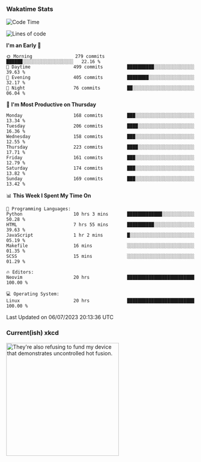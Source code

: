 ### Wakatime Stats
<!--START_SECTION:waka-->
![Code Time](http://img.shields.io/badge/Code%20Time-1%2C809%20hrs%2048%20mins-blue)

![Lines of code](https://img.shields.io/badge/From%20Hello%20World%20I%27ve%20Written-773.5%20thousand%20lines%20of%20code-blue)

**I'm an Early 🐤** 

```text
🌞 Morning                279 commits         ██████░░░░░░░░░░░░░░░░░░░   22.16 % 
🌆 Daytime                499 commits         ██████████░░░░░░░░░░░░░░░   39.63 % 
🌃 Evening                405 commits         ████████░░░░░░░░░░░░░░░░░   32.17 % 
🌙 Night                  76 commits          ██░░░░░░░░░░░░░░░░░░░░░░░   06.04 % 
```
📅 **I'm Most Productive on Thursday** 

```text
Monday                   168 commits         ███░░░░░░░░░░░░░░░░░░░░░░   13.34 % 
Tuesday                  206 commits         ████░░░░░░░░░░░░░░░░░░░░░   16.36 % 
Wednesday                158 commits         ███░░░░░░░░░░░░░░░░░░░░░░   12.55 % 
Thursday                 223 commits         ████░░░░░░░░░░░░░░░░░░░░░   17.71 % 
Friday                   161 commits         ███░░░░░░░░░░░░░░░░░░░░░░   12.79 % 
Saturday                 174 commits         ███░░░░░░░░░░░░░░░░░░░░░░   13.82 % 
Sunday                   169 commits         ███░░░░░░░░░░░░░░░░░░░░░░   13.42 % 
```


📊 **This Week I Spent My Time On** 

```text
💬 Programming Languages: 
Python                   10 hrs 3 mins       █████████████░░░░░░░░░░░░   50.28 % 
HTML                     7 hrs 55 mins       ██████████░░░░░░░░░░░░░░░   39.63 % 
JavaScript               1 hr 2 mins         █░░░░░░░░░░░░░░░░░░░░░░░░   05.19 % 
Makefile                 16 mins             ░░░░░░░░░░░░░░░░░░░░░░░░░   01.35 % 
SCSS                     15 mins             ░░░░░░░░░░░░░░░░░░░░░░░░░   01.29 % 

🔥 Editors: 
Neovim                   20 hrs              █████████████████████████   100.00 % 

💻 Operating System: 
Linux                    20 hrs              █████████████████████████   100.00 % 
```


 Last Updated on 06/07/2023 20:13:36 UTC
<!--END_SECTION:waka-->

### Current(ish) xkcd
<a id="xkcd-a" title="They're also refusing to fund my device that demonstrates uncontrolled hot fusion." href="https://www.xkcd.com" target="_blank">
        <img align="center" id="xkcd-img" src="https://imgs.xkcd.com/comics/room_temperature.png" alt="They're also refusing to fund my device that demonstrates uncontrolled hot fusion." height=300 />
</a>
